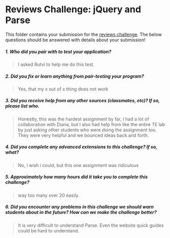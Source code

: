 # Reviews Challenge: jQuery and Parse

This folder contains your submission for the [reviews challenge](http://info343-joelross.rhcloud.com/challenges/reviews). The below questions should be answered with details about your submission!

##### 1. Who did you pair with to test your application? #####
> I asked Rutvi to help me do this test. 

##### 2. Did you fix or learn anything from pair-testing your program? #####
> Yes, that my x out of x thing does not work 

##### 3. Did you receive help from any other sources (classmates, etc)? If so, please list who. #####
> Honestly, this was the hardest assignment by far, I had a lot of collaboration with Diana, but I also had help from like the entire TE lab by just asking other students who were doing the assignment too. They were very helpful and we bounced ideas back and forth. 

##### 4. Did you complete any advanced extensions to this challenge? If so, what? #####
> No, i wish i could, but this one assignment was ridiculous 

##### 5. Approximately how many hours did it take you to complete this challenge? #####
> way too many over 20 easily. 

##### 6. Did you encounter any problems in this challenge we should warn students about in the future? How can we make the challenge better? #####
> It is very difficult to understand Parse. Even the website quick guides could be hard to understand.